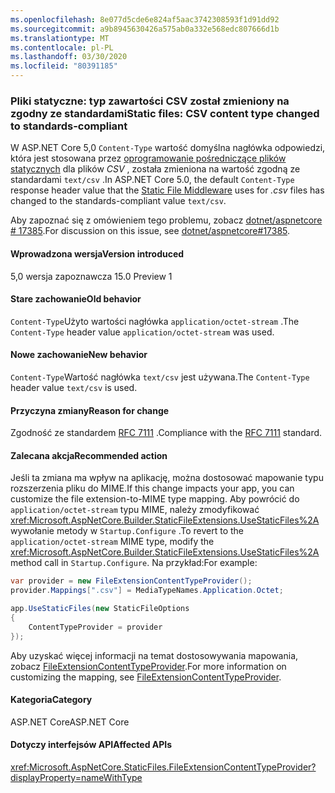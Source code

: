 ```yaml
---
ms.openlocfilehash: 8e077d5cde6e824af5aac3742308593f1d91dd92
ms.sourcegitcommit: a9b8945630426a575ab0a332e568edc807666d1b
ms.translationtype: MT
ms.contentlocale: pl-PL
ms.lasthandoff: 03/30/2020
ms.locfileid: "80391185"
---
```

### <a name="static-files-csv-content-type-changed-to-standards-compliant"></a><span data-ttu-id="08166-101">Pliki statyczne: typ zawartości CSV został zmieniony na zgodny ze standardami</span><span class="sxs-lookup"><span data-stu-id="08166-101">Static files: CSV content type changed to standards-compliant</span></span>

<span data-ttu-id="08166-102">W ASP.NET Core 5,0 `Content-Type` wartość domyślna nagłówka odpowiedzi, która jest stosowana przez [oprogramowanie pośredniczące plików statycznych](/aspnet/core/fundamentals/static-files) dla plików *CSV* , została zmieniona na wartość zgodną ze standardami `text/csv` .</span><span class="sxs-lookup"><span data-stu-id="08166-102">In ASP.NET Core 5.0, the default `Content-Type` response header value that the [Static File Middleware](/aspnet/core/fundamentals/static-files) uses for *.csv* files has changed to the standards-compliant value `text/csv`.</span></span>

<span data-ttu-id="08166-103">Aby zapoznać się z omówieniem tego problemu, zobacz [dotnet/aspnetcore # 17385](https://github.com/dotnet/AspNetCore/issues/17385).</span><span class="sxs-lookup"><span data-stu-id="08166-103">For discussion on this issue, see [dotnet/aspnetcore#17385](https://github.com/dotnet/AspNetCore/issues/17385).</span></span>

#### <a name="version-introduced"></a><span data-ttu-id="08166-104">Wprowadzona wersja</span><span class="sxs-lookup"><span data-stu-id="08166-104">Version introduced</span></span>

<span data-ttu-id="08166-105">5,0 wersja zapoznawcza 1</span><span class="sxs-lookup"><span data-stu-id="08166-105">5.0 Preview 1</span></span>

#### <a name="old-behavior"></a><span data-ttu-id="08166-106">Stare zachowanie</span><span class="sxs-lookup"><span data-stu-id="08166-106">Old behavior</span></span>

<span data-ttu-id="08166-107">`Content-Type`Użyto wartości nagłówka `application/octet-stream` .</span><span class="sxs-lookup"><span data-stu-id="08166-107">The `Content-Type` header value `application/octet-stream` was used.</span></span>

#### <a name="new-behavior"></a><span data-ttu-id="08166-108">Nowe zachowanie</span><span class="sxs-lookup"><span data-stu-id="08166-108">New behavior</span></span>

<span data-ttu-id="08166-109">`Content-Type`Wartość nagłówka `text/csv` jest używana.</span><span class="sxs-lookup"><span data-stu-id="08166-109">The `Content-Type` header value `text/csv` is used.</span></span>

#### <a name="reason-for-change"></a><span data-ttu-id="08166-110">Przyczyna zmiany</span><span class="sxs-lookup"><span data-stu-id="08166-110">Reason for change</span></span>

<span data-ttu-id="08166-111">Zgodność ze standardem [RFC 7111](https://tools.ietf.org/html/rfc7111#section-5.1) .</span><span class="sxs-lookup"><span data-stu-id="08166-111">Compliance with the [RFC 7111](https://tools.ietf.org/html/rfc7111#section-5.1) standard.</span></span>

#### <a name="recommended-action"></a><span data-ttu-id="08166-112">Zalecana akcja</span><span class="sxs-lookup"><span data-stu-id="08166-112">Recommended action</span></span>

<span data-ttu-id="08166-113">Jeśli ta zmiana ma wpływ na aplikację, można dostosować mapowanie typu rozszerzenia pliku do MIME.</span><span class="sxs-lookup"><span data-stu-id="08166-113">If this change impacts your app, you can customize the file extension-to-MIME type mapping.</span></span> <span data-ttu-id="08166-114">Aby powrócić do `application/octet-stream` typu MIME, należy zmodyfikować <xref:Microsoft.AspNetCore.Builder.StaticFileExtensions.UseStaticFiles%2A> wywołanie metody w `Startup.Configure` .</span><span class="sxs-lookup"><span data-stu-id="08166-114">To revert to the `application/octet-stream` MIME type, modify the <xref:Microsoft.AspNetCore.Builder.StaticFileExtensions.UseStaticFiles%2A> method call in `Startup.Configure`.</span></span> <span data-ttu-id="08166-115">Na przykład:</span><span class="sxs-lookup"><span data-stu-id="08166-115">For example:</span></span>

```csharp
var provider = new FileExtensionContentTypeProvider();
provider.Mappings[".csv"] = MediaTypeNames.Application.Octet;

app.UseStaticFiles(new StaticFileOptions
{
    ContentTypeProvider = provider
});
```

<span data-ttu-id="08166-116">Aby uzyskać więcej informacji na temat dostosowywania mapowania, zobacz [FileExtensionContentTypeProvider](/aspnet/core/fundamentals/static-files#fileextensioncontenttypeprovider).</span><span class="sxs-lookup"><span data-stu-id="08166-116">For more information on customizing the mapping, see [FileExtensionContentTypeProvider](/aspnet/core/fundamentals/static-files#fileextensioncontenttypeprovider).</span></span>

#### <a name="category"></a><span data-ttu-id="08166-117">Kategoria</span><span class="sxs-lookup"><span data-stu-id="08166-117">Category</span></span>

<span data-ttu-id="08166-118">ASP.NET Core</span><span class="sxs-lookup"><span data-stu-id="08166-118">ASP.NET Core</span></span>

#### <a name="affected-apis"></a><span data-ttu-id="08166-119">Dotyczy interfejsów API</span><span class="sxs-lookup"><span data-stu-id="08166-119">Affected APIs</span></span>

<xref:Microsoft.AspNetCore.StaticFiles.FileExtensionContentTypeProvider?displayProperty=nameWithType>

<!--

#### Affected APIs

`T:Microsoft.AspNetCore.StaticFiles.FileExtensionContentTypeProvider`

-->
